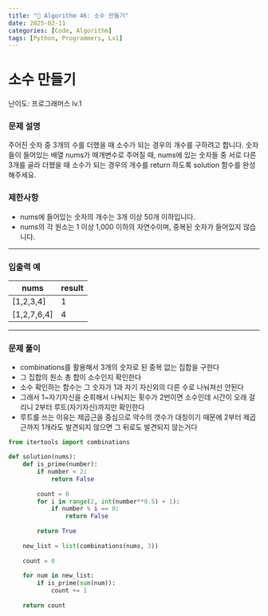 ```yaml
---
title: "🧠 Algorithm 46: 소수 만들기"
date: 2025-02-11
categories: [Code, Algorithm]
tags: [Python, Programmers, Lv1]
---
```


# 소수 만들기

난이도: 프로그래머스 lv.1

### **문제 설명**

주어진 숫자 중 3개의 수를 더했을 때 소수가 되는 경우의 개수를 구하려고 합니다. 숫자들이 들어있는 배열 nums가 매개변수로 주어질 때, nums에 있는 숫자들 중 서로 다른 3개를 골라 더했을 때 소수가 되는 경우의 개수를 return 하도록 solution 함수를 완성해주세요.

### 제한사항

- nums에 들어있는 숫자의 개수는 3개 이상 50개 이하입니다.
- nums의 각 원소는 1 이상 1,000 이하의 자연수이며, 중복된 숫자가 들어있지 않습니다.

---

### 입출력 예

| nums | result |
| --- | --- |
| [1,2,3,4] | 1 |
| [1,2,7,6,4] | 4 |

---

### 문제 풀이

- combinations를 활용해서 3개의 숫자로 된 중복 없는 집합을 구한다
- 그 집합의 원소 총 합이 소수인지 확인한다
- 소수 확인하는 함수는 그 숫자가 1과 자기 자신외의 다른 수로 나눠져선 안된다
- 그래서 1~자기자신을 순회해서 나눠지는 횟수가 2번이면 소수인데 시간이 오래 걸리니 2부터 루트(자기자신)까지만 확인한다
- 루트를 쓰는 이유는 제곱근을 중심으로 약수의 갯수가 대칭이기 때문에 2부터 제곱근까지 1개라도 발견되지 않으면 그 뒤로도 발견되지 않는거다

```python
from itertools import combinations

def solution(nums):
    def is_prime(number):
        if number < 2:
            return False
        
        count = 0
        for i in range(2, int(number**0.5) + 1):
            if number % i == 0:
                return False
        
        return True
    
    new_list = list(combinations(nums, 3))
    
    count = 0
    
    for num in new_list:
        if is_prime(sum(num)):
            count += 1
            
    return count

```